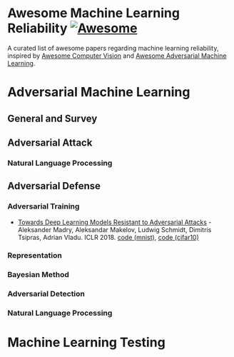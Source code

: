 # Awesome Machine Learning Reliability [![Awesome](https://awesome.re/badge.svg)](https://awesome.re)
A curated list of awesome papers regarding machine learning reliability, inspired by [Awesome Computer Vision](https://github.com/jbhuang0604/awesome-computer-vision) and [Awesome Adversarial Machine Learning](https://github.com/yenchenlin/awesome-adversarial-machine-learning).

# Adversarial Machine Learning

## General and Survey

## Adversarial Attack

### Natural Language Processing

## Adversarial Defense

### Adversarial Training

* [Towards Deep Learning Models Resistant to Adversarial Attacks](https://arxiv.org/abs/1706.06083) - Aleksander Madry, Aleksandar Makelov, Ludwig Schmidt, Dimitris Tsipras, Adrian Vladu. ICLR 2018. [code (mnist)](https://github.com/MadryLab/mnist_challenge), [code (cifar10)](https://github.com/MadryLab/cifar10_challenge)

### Representation

### Bayesian Method

### Adversarial Detection

### Natural Language Processing

# Machine Learning Testing
